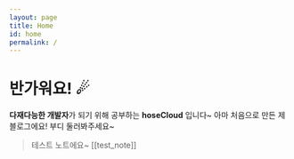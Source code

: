 ```yaml
---
layout: page
title: Home
id: home
permalink: /
---
```


# 반가워요! ☄

**다재다능한 개발자**가 되기 위해 공부하는 **hoseCloud** 입니다~
아마 처음으로 만든 제 블로그에요! 부디 둘러봐주세요~

> 테스트 노트에요~
> [[test_note]]

<style>
  .wrapper {
    max-width: 46em;
  }
</style>
